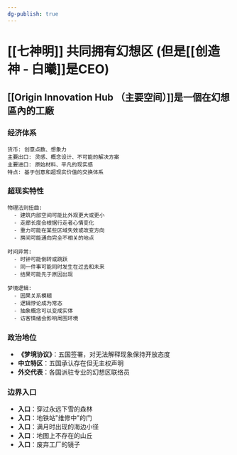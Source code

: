 ```yaml
---
dg-publish: true
---
```


# [[七神明]] 共同拥有幻想区 (但是[[创造神 - 白曦]]是CEO)

## [[Origin Innovation Hub （主要空间）]]是一個在幻想區內的工廠

### 经济体系
```
货币: 创意点数、想象力
主要出口: 灵感、概念设计、不可能的解决方案
主要进口: 原始材料、平凡的现实感
特点: 基于创意和超现实价值的交换体系
```
### 超现实特性
```
物理法则扭曲:
  - 建筑内部空间可能比外观更大或更小
  - 走廊长度会根据行走者心情变化
  - 重力可能在某些区域失效或改变方向
  - 房间可能通向完全不相关的地点

时间异常:
  - 时钟可能倒转或跳跃
  - 同一件事可能同时发生在过去和未来
  - 结果可能先于原因出现

梦境逻辑:
  - 因果关系模糊
  - 逻辑悖论成为常态
  - 抽象概念可以变成实体
  - 访客情绪会影响周围环境
```
### 政治地位

- **《梦境协议》**：五国签署，对无法解释现象保持开放态度
- **中立特区**：五国承认存在但无主权声明
- **外交代表**：各国派驻专业的幻想区联络员

### 边界入口

- **入口**：穿过永远下雪的森林
- **入口**：地铁站"维修中"的门
- **入口**：满月时出现的海边小径
- **入口**：地图上不存在的山丘
- **入口**：废弃工厂的镜子

